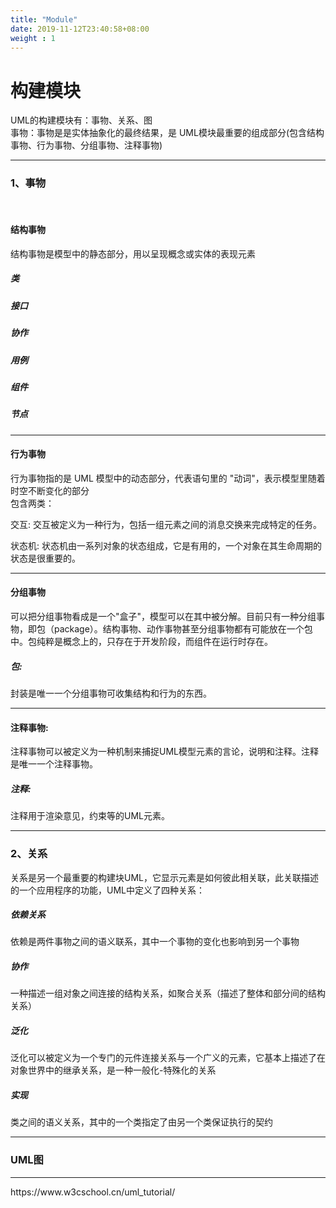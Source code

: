 ```yaml
---
title: "Module"
date: 2019-11-12T23:40:58+08:00
weight : 1
---
```


# 构建模块
UML的构建模块有：事物、关系、图
<br>
事物：事物是是实体抽象化的最终结果，是 UML模块最重要的组成部分(包含结构事物、行为事物、分组事物、注释事物)
<hr>

### 1、事物
<br>

#### 结构事物
结构事物是模型中的静态部分，用以呈现概念或实体的表现元素

##### 类

##### 接口

##### 协作

##### 用例

##### 组件

##### 节点


<hr>

#### 行为事物
行为事物指的是 UML 模型中的动态部分，代表语句里的 "动词"，表示模型里随着时空不断变化的部分			
包含两类：

交互:
交互被定义为一种行为，包括一组元素之间的消息交换来完成特定的任务。


状态机:
状态机由一系列对象的状态组成，它是有用的，一个对象在其生命周期的状态是很重要的。

<hr>

#### 分组事物
可以把分组事物看成是一个"盒子"，模型可以在其中被分解。目前只有一种分组事物，即包（package）。结构事物、动作事物甚至分组事物都有可能放在一个包中。包纯粹是概念上的，只存在于开发阶段，而组件在运行时存在。

##### 包:
封装是唯一一个分组事物可收集结构和行为的东西。

<hr>

#### 注释事物:
注释事物可以被定义为一种机制来捕捉UML模型元素的言论，说明和注释。注释是唯一一个注释事物。

##### 注释:
注释用于渲染意见，约束等的UML元素。

<hr>

### 2、关系 
关系是另一个最重要的构建块UML，它显示元素是如何彼此相关联，此关联描述的一个应用程序的功能，UML中定义了四种关系：

##### 依赖关系
依赖是两件事物之间的语义联系，其中一个事物的变化也影响到另一个事物


##### 协作
一种描述一组对象之间连接的结构关系，如聚合关系（描述了整体和部分间的结构关系）

##### 泛化
泛化可以被定义为一个专门的元件连接关系与一个广义的元素，它基本上描述了在对象世界中的继承关系，是一种一般化-特殊化的关系


##### 实现
类之间的语义关系，其中的一个类指定了由另一个类保证执行的契约

<hr>


### UML图


<hr>
https://www.w3cschool.cn/uml_tutorial/